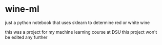 # wine-ml
just a python notebook that uses sklearn to determine red or white wine

this was a project for my machine learning course at DSU
this project won't be edited any further

